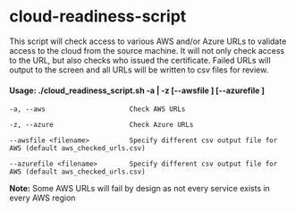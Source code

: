 # cloud-readiness-script

This script will check access to various AWS and/or Azure URLs to validate access to the cloud from the source machine.  It 
will not only check access to the URL, but also checks who issued the certificate.  Failed URLs will output to the screen 
and all URLs will be written to csv files for review.


#### Usage: ./cloud_readiness_script.sh -a | -z [--awsfile <filename>] [--azurefile <filename>]
```
-a, --aws                     Check AWS URLs

-z, --azure                   Check Azure URLs

--awsfile <filename>          Specify different csv output file for AWS (default aws_checked_urls.csv)
  
--azurefile <filename>        Specify different csv output file for AWS (default aws_checked_urls.csv)
  ```
**Note:** Some AWS URLs will fail by design as not every service exists in every AWS region
